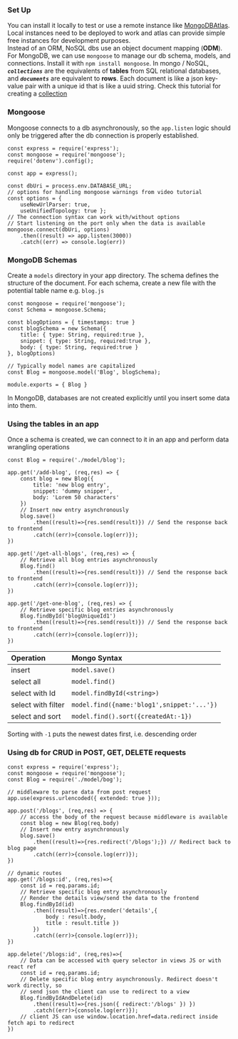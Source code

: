 ### Set Up
You can install it locally to test or use a remote instance like [MongoDBAtlas](https://www.mongodb.com/products/platform/atlas-database). Local instances need to be deployed to work and atlas can 
provide simple free instances for development purposes. <br>
Instead of an ORM, NoSQL dbs use an object document mapping (**ODM**). For MongoDB, we can use `mongoose` to manage our 
db schema, models, and connections. Install it with `npm install mongoose`. In mongo / NoSQL, ***`collections`*** are the 
equivalents of **tables** from SQL relational databases, and ***`documents`*** are equivalent to **rows**. Each document 
is like a json key-value pair with a unique id that is like a uuid string. Check this tutorial for creating a 
[collection](https://www.youtube.com/watch?v=bxsemcrY4gQ&list=PL4cUxeGkcC9jsz4LDYc6kv3ymONOKxwBU&index=10&t=235s) 

### Mongoose
Mongoose connects to a db asynchronously, so the `app.listen` logic should only be triggered after the db connection is properly 
established.
```JS
const express = require('express');
const mongoose = require('mongoose');
require('dotenv').config();

const app = express();

const dbUri = process.env.DATABASE_URL;
// options for handling mongoose warnings from video tutorial
const options = { 
    useNewUrlParser: true, 
    useUnifiedTopology: true }; 
// The connection syntax can work with/without options
// Start listening on the port only when the data is available
mongoose.connect(dbUri, options)
    .then((result) => app.listen(3000))
    .catch((err) => console.log(err))
```

### MongoDB Schemas
Create a `models` directory in your app directory. The schema defines the structure of the document. For each schema, create a new 
file with the potential table name e.g. `blog.js`
```JS
const mongoose = require('mongoose');
const Schema = mongoose.Schema;

const blogOptions = { timestamps: true }
const blogSchema = new Schema({
    title: { type: String, required:true },
    snippet: { type: String, required:true },
    body: { type: String, required:true }
}, blogOptions)

// Typically model names are capitalized
const Blog = mongoose.model('Blog', blogSchema);

module.exports = { Blog }
```
In MongoDB, databases are not created explicitly until you insert some data into them. 

### Using the tables in an app
Once a schema is created, we can connect to it in an app and perform data wrangling operations
```JS
const Blog = require('./model/blog');

app.get('/add-blog', (req,res) => {
    const blog = new Blog({
        title: 'new blog entry',
        snippet: 'dummy snipper',
        body: 'Lorem 50 characters'
    })
    // Insert new entry asynchronously
    blog.save()
        .then((result)=>{res.send(result)}) // Send the response back to frontend
        .catch((err)>{console.log(err)});
})

app.get('/get-all-blogs', (req,res) => {
    // Retrieve all blog entries asynchronously
    Blog.find()
        .then((result)=>{res.send(result)}) // Send the response back to frontend
        .catch((err)>{console.log(err)});
})

app.get('/get-one-blog', (req,res) => {
    // Retrieve specific blog entries asynchronously
    Blog.findById('blogUniqueId1')
        .then((result)=>{res.send(result)}) // Send the response back to frontend
        .catch((err)>{console.log(err)});
})
```

| Operation | Mongo Syntax |
| :--- | :--- |
| insert | `model.save()` |
| select all | `model.find()` |
| select with Id | `model.findById(<string>)` |
| select with filter | `model.find({name:'blog1',snippet:'...'})` |
| select and sort | `model.find().sort({createdAt:-1})` |

Sorting with `-1` puts the newest dates first, i.e. descending order


### Using db for CRUD in POST, GET, DELETE requests
```JS
const express = require('express');
const mongoose = require('mongoose');
const Blog = require('./model/bog');

// middleware to parse data from post request
app.use(express.urlencoded({ extended: true }));

app.post('/blogs', (req,res) => {
    // access the body of the request because middleware is available
    const blog = new Blog(req.body)
    // Insert new entry asynchronously
    blog.save()
        .then((result)=>{res.redirect('/blogs');}) // Redirect back to blog page
        .catch((err)>{console.log(err)});
})

// dynamic routes 
app.get('/blogs:id', (req,res)=>{
    const id = req.params.id;
    // Retrieve specific blog entry asynchronously
    // Render the details view/send the data to the frontend
    Blog.findById(id)
        .then((result)=>{res.render('details',{ 
            body : result.body, 
            title : result.title })
        }) 
        .catch((err)>{console.log(err)});
})

app.delete('/blogs:id', (req,res)=>{
    // Data can be accessed with query selector in views JS or with react ref
    const id = req.params.id;
    // Delete specific blog entry asynchronously. Redirect doesn't work directly, so 
    // send json the client can use to redirect to a view
    Blog.findByIdAndDelete(id)
        .then((result)=>{res.json({ redirect:'/blogs' }) }) 
        .catch((err)>{console.log(err)});
    // client JS can use window.location.href=data.redirect inside fetch api to redirect
})
```